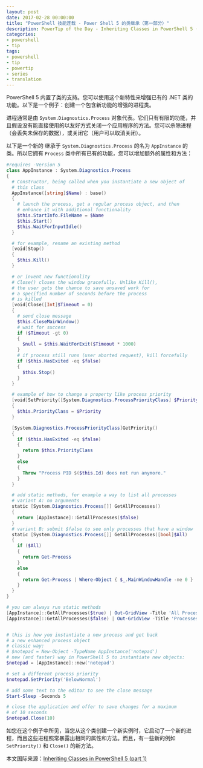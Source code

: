 ```yaml
---
layout: post
date: 2017-02-28 00:00:00
title: "PowerShell 技能连载 - Power Shell 5 的类继承（第一部分）"
description: PowerTip of the Day - Inheriting Classes in PowerShell 5 (part 1)
categories:
- powershell
- tip
tags:
- powershell
- tip
- powertip
- series
- translation
---
```

PowerShell 5 内置了类的支持。您可以使用这个新特性来增强已有的 .NET 类的功能。以下是一个例子：创建一个包含新功能的增强的进程类。

进程通常是由 `System.Diagnostics.Process` 对象代表。它们只有有限的功能，并且假设没有能直接使用的以友好方式关闭一个应用程序的方法。您可以杀除进程（会丢失未保存的数据），或关闭它（用户可以取消关闭）。

以下是一个新的 继承于 `System.Diagnostics.Process` 的名为 `AppInstance` 的类。所以它拥有 `Process` 类中所有已有的功能，您可以增加额外的属性和方法：

```powershell
#requires -Version 5
class AppInstance : System.Diagnostics.Process
{
  # Constructor, being called when you instantiate a new object of
  # this class
  AppInstance([string]$Name) : base()
  {
    # launch the process, get a regular process object, and then
    # enhance it with additional functionality
    $this.StartInfo.FileName = $Name
    $this.Start()
    $this.WaitForInputIdle()
  }

  # for example, rename an existing method
  [void]Stop()
  {
    $this.Kill()
  }

  # or invent new functionality
  # Close() closes the window gracefully. Unlike Kill(),
  # the user gets the chance to save unsaved work for
  # a specified number of seconds before the process
  # is killed
  [void]Close([Int]$Timeout = 0)
  {
    # send close message
    $this.CloseMainWindow()
    # wait for success
    if ($Timeout -gt 0)
    {
      $null = $this.WaitForExit($Timeout * 1000)
    }
    # if process still runs (user aborted request), kill forcefully
    if ($this.HasExited -eq $false)
    {
      $this.Stop()
    }
  }

  # example of how to change a property like process priority
  [void]SetPriority([System.Diagnostics.ProcessPriorityClass] $Priority)
  {
    $this.PriorityClass = $Priority
  }

  [System.Diagnostics.ProcessPriorityClass]GetPriority()
  {
    if ($this.HasExited -eq $false)
    {
      return $this.PriorityClass
    }
    else
    {
      Throw "Process PID $($this.Id) does not run anymore."
    }
  }

  # add static methods, for example a way to list all processes
  # variant A: no arguments
  static [System.Diagnostics.Process[]] GetAllProcesses()
  {
    return [AppInstance]::GetAllProcesses($false)
  }
  # variant B: submit $false to see only processes that have a window
  static [System.Diagnostics.Process[]] GetAllProcesses([bool]$All)
  {
    if ($All)
    {
      return Get-Process
    }
    else
    {
      return Get-Process | Where-Object { $_.MainWindowHandle -ne 0 }
    }
  }
}

# you can always run static methods
[AppInstance]::GetAllProcesses($true) | Out-GridView -Title 'All Processes'
[AppInstance]::GetAllProcesses($false) | Out-GridView -Title 'Processes with Window'


# this is how you instantiate a new process and get back
# a new enhanced process object
# classic way:
# $notepad = New-Object -TypeName AppInstance('notepad')
# new (and faster) way in PowerShell 5 to instantiate new objects:
$notepad = [AppInstance]::new('notepad')

# set a different process priority
$notepad.SetPriority('BelowNormal')

# add some text to the editor to see the close message
Start-Sleep -Seconds 5

# close the application and offer to save changes for a maximum
# of 10 seconds
$notepad.Close(10)
```

如您在这个例子中所见，当您从这个类创建一个新实例时，它启动了一个新的进程，而且这些进程照常暴露出相同的属性和方法。而且，有一些新的例如 `SetPriority()` 和 `Close()` 的新方法。

<!--more-->
本文国际来源：[Inheriting Classes in PowerShell 5 (part 1)](http://community.idera.com/powershell/powertips/b/tips/posts/inheriting-classes-in-powershell-5-part-1)
